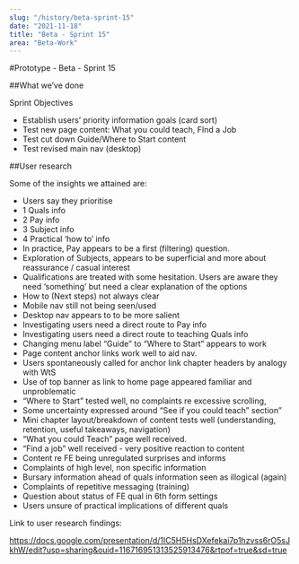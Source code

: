 ```yaml
---
slug: "/history/beta-sprint-15"
date: "2021-11-18"
title: "Beta - Sprint 15"
area: "Beta-Work"
---
```


#Prototype - Beta - Sprint 15

##What we’ve done

Sprint Objectives

- Establish users’ priority information goals (card sort)
- Test new page content: What you could teach, FInd a Job
- Test cut down Guide/Where to Start content
- Test revised main nav (desktop)

##User research

Some of the insights we attained are:

-   Users say they prioritise
  -   1 Quals info
  -   2 Pay info
  -   3 Subject info
  -   4 Practical ‘how to’ info
- In practice, Pay appears to be a first (filtering) question.
- Exploration of Subjects, appears to be superficial and more about reassurance / casual interest 
- Qualifications are treated with some hesitation. Users are aware they need ‘something’ but need a clear explanation of the options
- How to (Next steps) not always clear
- Mobile nav still not being seen/used
- Desktop nav appears to to be more salient
- Investigating users need a direct route to Pay info
- Investigating users need a direct route to teaching Quals info
- Changing menu label “Guide” to “Where to Start” appears to work
- Page content anchor links work well to aid nav. 
- Users spontaneously called for anchor link chapter headers by analogy with WtS
- Use of top banner as link to home page appeared familiar and unproblematic
- “Where to Start” tested well, no complaints re excessive scrolling, 
- Some uncertainty expressed around “See if you could teach” section”
- Mini chapter layout/breakdown of content tests well (understanding, retention, useful takeaways, navigation)
- “What you could Teach” page well received.
- “Find a job” well received - very positive reaction to content
- Content re FE being unregulated surprises and informs
- Complaints of high level, non specific information
- Bursary information ahead of quals information seen as illogical (again)
- Complaints of repetitive messaging (training)
- Question about status of FE qual in 6th form settings
- Users unsure of practical implications of different quals

Link to user research findings:

https://docs.google.com/presentation/d/1IC5H5HsDXefekai7p1hzvss6rO5sJkhW/edit?usp=sharing&ouid=116716951313525913476&rtpof=true&sd=true
